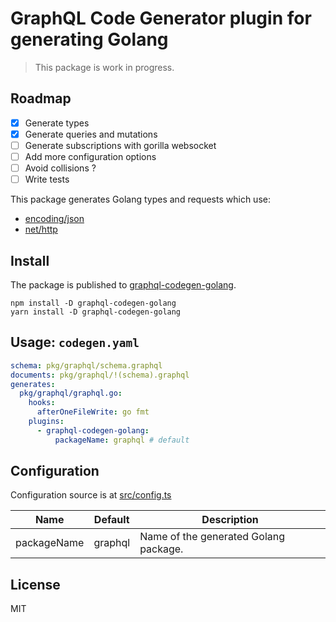 # GraphQL Code Generator plugin for generating Golang

> This package is work in progress.

## Roadmap

- [x] Generate types
- [x] Generate queries and mutations
- [ ] Generate subscriptions with gorilla websocket
- [ ] Add more configuration options
- [ ] Avoid collisions ?
- [ ] Write tests

This package generates Golang types and requests which use:

- [encoding/json](https://pkg.go.dev/encoding/json)
- [net/http](https://pkg.go.dev/net/http)

## Install

The package is published to [graphql-codegen-golang](https://www.npmjs.com/package/graphql-codegen-golang).

```
npm install -D graphql-codegen-golang
yarn install -D graphql-codegen-golang
```

## Usage: `codegen.yaml`

```yaml
schema: pkg/graphql/schema.graphql
documents: pkg/graphql/!(schema).graphql
generates:
  pkg/graphql/graphql.go:
    hooks:
      afterOneFileWrite: go fmt
    plugins:
      - graphql-codegen-golang:
          packageName: graphql # default
```

## Configuration

Configuration source is at [src/config.ts](src/config.ts)

| Name        | Default | Description                           |
| ----------- | ------- | ------------------------------------- |
| packageName | graphql | Name of the generated Golang package. |

## License

MIT
